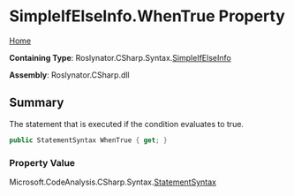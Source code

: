 # SimpleIfElseInfo\.WhenTrue Property

[Home](../../../../../README.md)

**Containing Type**: Roslynator\.CSharp\.Syntax\.[SimpleIfElseInfo](../README.md)

**Assembly**: Roslynator\.CSharp\.dll

## Summary

The statement that is executed if the condition evaluates to true\.

```csharp
public StatementSyntax WhenTrue { get; }
```

### Property Value

Microsoft\.CodeAnalysis\.CSharp\.Syntax\.[StatementSyntax](https://docs.microsoft.com/en-us/dotnet/api/microsoft.codeanalysis.csharp.syntax.statementsyntax)

